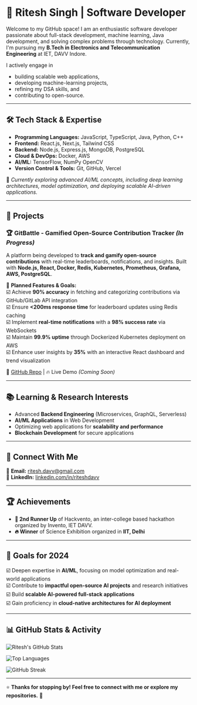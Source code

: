 # 🚀 Ritesh Singh | Software Developer  

Welcome to my GitHub space! I am an enthusiastic software developer passionate about full-stack development, machine learning, Java development, and solving complex problems through technology. Currently, I'm pursuing my **B.Tech in Electronics and Telecommunication Engineering** at IET, DAVV Indore.

I actively engage in 
- building scalable web applications,
- developing machine-learning projects,
- refining my DSA skills, and
- contributing to open-source.  

---

## 🛠 Tech Stack & Expertise  

- **Programming Languages:** JavaScript, TypeScript, Java, Python, C++
- **Frontend:** React.js, Next.js, Tailwind CSS 
- **Backend:** Node.js, Express.js, MongoDB, PostgreSQL
- **Cloud & DevOps:** Docker, AWS
- **AI/ML:** TensorFlow, NumPy OpenCV
- **Version Control & Tools:** Git, GitHub, Vercel

📌 *Currently exploring advanced AI/ML concepts, including deep learning architectures, model optimization, and deploying scalable AI-driven applications.*  

---

## 🚀 Projects  

### 🏆 GitBattle - Gamified Open-Source Contribution Tracker *(In Progress)*  
A platform being developed to **track and gamify open-source contributions** with real-time leaderboards, notifications, and insights. 
Built with **Node.js, React, Docker, Redis, Kubernetes, Prometheus, Grafana, AWS, PostgreSQL**.

🚀 **Planned Features & Goals:**  
☑️ Achieve **90% accuracy** in fetching and categorizing contributions via GitHub/GitLab API integration  
☑️ Ensure **<200ms response time** for leaderboard updates using Redis caching  
☑️ Implement **real-time notifications** with a **98% success rate** via WebSockets  
☑️ Maintain **99.9% uptime** through Dockerized Kubernetes deployment on AWS  
☑️ Enhance user insights by **35%** with an interactive React dashboard and trend visualization  

🔗 [GitHub Repo](https://github.com/riteshdavv/gitbattle) | 🔥 Live Demo *(Coming Soon)*  

---

## 📚 Learning & Research Interests  

- Advanced **Backend Engineering** (Microservices, GraphQL, Serverless)  
- **AI/ML Applications** in Web Development  
- Optimizing web applications for **scalability and performance**  
- **Blockchain Development** for secure applications  

---

## 🔗 Connect With Me  

📩 **Email:** [ritesh.davv@gmail.com](mailto:ritesh.davv@gmail.com)  
💼 **LinkedIn:** [linkedin.com/in/riteshdavv](https://linkedin.com/in/riteshdavv) 

---

## 🏆 Achievements  

- **🏅 2nd Runner Up** of Hackvento, an inter-college based hackathon organized by Invento, IET DAVV.
- **🔥 Winner** of Science Exhibition organized in **IIT, Delhi**

---

## 🎯 Goals for 2024  

☑️ Deepen expertise in **AI/ML**, focusing on model optimization and real-world applications  
☑️ Contribute to **impactful open-source AI projects** and research initiatives  
☑️ Build **scalable AI-powered full-stack applications**  
☑️ Gain proficiency in **cloud-native architectures for AI deployment**  

---

## 📊 GitHub Stats & Activity  

![Ritesh's GitHub Stats](https://github-readme-stats.vercel.app/api?username=riteshdavv&show_icons=true&theme=dark)  

![Top Languages](https://github-readme-stats.vercel.app/api/top-langs/?username=riteshdavv&layout=compact&theme=dark)  

![GitHub Streak](https://github-readme-streak-stats.herokuapp.com/?user=riteshdavv&theme=dark)  

---

⭐ **Thanks for stopping by! Feel free to connect with me or explore my repositories.** 🚀
